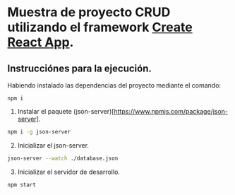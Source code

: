 # Muestra de proyecto CRUD utilizando el framework [Create React App](https://create-react-app.dev/docs/getting-started/).

## Instrucciónes para la ejecución.

Habiendo instalado las dependencias del proyecto mediante el comando:

```
npm i
```

1. Instalar el paquete (json-server)[https://www.npmjs.com/package/json-server].

```bash
npm i -g json-server
```

2. Inicializar el json-server.

```bash
json-server --watch ./database.json
```

3. Inicializar el servidor de desarrollo.

```
npm start
```
